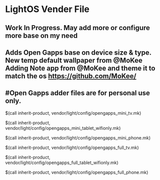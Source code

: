 # LightOS Vender File

Work In Progress. 
May add more or configure more base on my need 
---------------------
Adds Open Gapps
base on device size & type.
New temp default wallpaper from @MoKee
Adding Note app from @MoKee and theme it to match the os
https://github.com/MoKee/
---------------------
#Open Gapps adder files are for personal use only.
---------------------
$(call inherit-product, vendor/light/config/opengapps_mini_tv.mk)

$(call inherit-product, vendor/light/config/opengapps_mini_tablet_wifionly.mk)

$(call inherit-product, vendor/light/config/opengapps_mini_phone.mk)

$(call inherit-product, vendor/light/config/opengapps_full_tv.mk)

$(call inherit-product, vendor/light/config/opengapps_full_tablet_wifionly.mk)

$(call inherit-product, vendor/light/config/opengapps_full_phone.mk)
